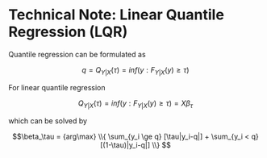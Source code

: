 # Technical Note: Linear Quantile Regression (LQR)

Quantile regression can be formulated as

$$q=Q_{Y|X}(\tau)=inf(y:F_{Y|X}(y)\ge\tau)$$

For linear quantile regression

$$Q_{Y|X}(\tau)=inf(y:F_{Y|X}(y)\ge\tau)=X\beta_\tau$$

which can be solved by

$$\beta_\tau = {arg\max} \\{ \sum_{y_i \ge q} [\tau|y_i-q|] + \sum_{y_i < q} [(1-\tau)|y_i-q|] \\} $$
